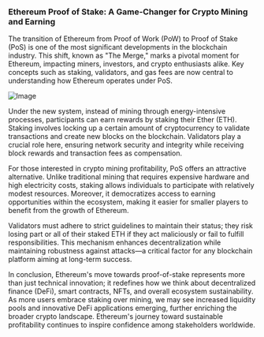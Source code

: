 ### Ethereum Proof of Stake: A Game-Changer for Crypto Mining and Earning

The transition of Ethereum from Proof of Work (PoW) to Proof of Stake (PoS) is one of the most significant developments in the blockchain industry. This shift, known as "The Merge," marks a pivotal moment for Ethereum, impacting miners, investors, and crypto enthusiasts alike. Key concepts such as staking, validators, and gas fees are now central to understanding how Ethereum operates under PoS.

![Image](https://github.com/user-attachments/assets/31692037-0104-4703-abd1-696b6a7dd41b)

Under the new system, instead of mining through energy-intensive processes, participants can earn rewards by staking their Ether (ETH). Staking involves locking up a certain amount of cryptocurrency to validate transactions and create new blocks on the blockchain. Validators play a crucial role here, ensuring network security and integrity while receiving block rewards and transaction fees as compensation.

For those interested in crypto mining profitability, PoS offers an attractive alternative. Unlike traditional mining that requires expensive hardware and high electricity costs, staking allows individuals to participate with relatively modest resources. Moreover, it democratizes access to earning opportunities within the ecosystem, making it easier for smaller players to benefit from the growth of Ethereum.

Validators must adhere to strict guidelines to maintain their status; they risk losing part or all of their staked ETH if they act maliciously or fail to fulfill responsibilities. This mechanism enhances decentralization while maintaining robustness against attacks—a critical factor for any blockchain platform aiming at long-term success.

In conclusion, Ethereum's move towards proof-of-stake represents more than just technical innovation; it redefines how we think about decentralized finance (DeFi), smart contracts, NFTs, and overall ecosystem sustainability. As more users embrace staking over mining, we may see increased liquidity pools and innovative DeFi applications emerging, further enriching the broader crypto landscape. Ethereum's journey toward sustainable profitability continues to inspire confidence among stakeholders worldwide.